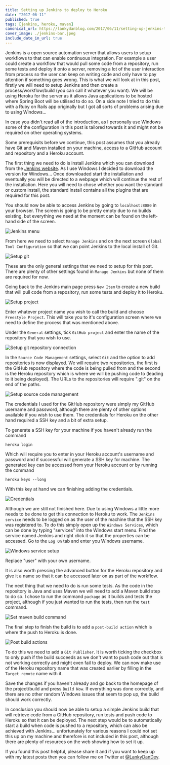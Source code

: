```yaml
---
title: Setting up Jenkins to deploy to Heroku
date: "2017-06-11"
published: true
tags: [jenkins, heroku, maven]
canonical_url: https://lankydanblog.com/2017/06/11/setting-up-jenkins-to-deploy-to-heroku/
cover_image: ./jenkins-bar.jpeg
include_date_in_url: true
---
```


Jenkins is a open source automation server that allows users to setup workflows to that can enable continuous integration. For example a user could create a workflow that would pull some code from a repository, run some tests and deploy it onto a server, removing a lot of the user interaction from process so the user can keep on writing code and only have to pay attention if something goes wrong. This is what we will look at in this post, firstly we will need to setup Jenkins and then create a process/workflow/build (you can call it whatever you want). We will be using Heroku for the server as it allows Java applications to be hosted where Spring Boot will be utilised to do so. On a side note I tried to do this with a Ruby on Rails app originally but I got all sorts of problems arising due to using Windows...

In case you didn't read all of the introduction, as I personally use Windows some of the configuration in this post is tailored towards it and might not be required on other operating systems.

Some prerequisits before we continue, this post assumes that you already have Git and Maven installed on your machine, access to a GitHub account and repository and a Heroku account.

The first thing we need to do is install Jenkins which you can download from the [Jenkins website](https://jenkins.io/download/). As I use Windows I decided to download the version for Windows... Once downloaded start the installation and eventually you will be directed to a webpage which will continue the rest of the installation. Here you will need to chose whether you want the standard or custom install, the standard install contains all the plugins that are required for this post.

You should now be able to access Jenkins by going to `localhost:8080` in your browser. The screen is going to be pretty empty due to no builds existing, but everything we need at the moment can be found on the left-hand side of the screen.

![Jenkins menu](jenkins-image-1.png)

From here we need to select `Manage Jenkins` and on the next screen `Global Tool Configuration`&nbsp;so that we can point Jenkins to the local install of Git.

![Setup git](jenkins-image-2.png)

These are the only general settings that we need to setup for this post. There are plenty of other settings found in `Manage Jenkins` but none of them are required for now.

Going back to the Jenkins main page press `New Item` to create a new build that will pull code from a repository, run some tests and deploy it to Heroku.

![Setup project](jenkins-image-3.png)

Enter whatever project name you wish to call the build and choose `Freestyle Project`. This will take you to it's configuration screen where we need to define the process that was mentioned above.

Under the `General` settings, tick `GitHub project` and enter the name of the repository that you wish to use.

![Setup git repository connection](jenkins-image-4.png)

In the `Source Code Management` settings, select `Git` and the option to add repositories is now displayed. We will require two repositories, the first is the GitHub repository where the code is being pulled from and the second is the Heroku repository which is where we will be pushing code to (leading to it being deployed). The URLs to the repositories will require ".git" on the end of the paths.

![Setup source code management](jenkins-image-5.png)

The credentials I used for the GitHub repository were simply my GitHub username and password, although there are plenty of other options available if you wish to use them. The credentials for Heroku on the other hand required a SSH key and a bit of extra setup.

To generate a SSH key for your machine if you haven't already run the command
```
heroku login
```

Which will require you to enter in your Heroku account's username and password and if successful will generate a SSH key for machine. The generated key can be accessed from your Heroku account or by running the command

```
heroku keys --long
```

With this key at hand we can finishing adding the credentials.

![Credentials](jenkins-image-6.png)

Although we are still not finished here. Due to using Windows a little more needs to be done to get this connection to Heroku to work. The `Jenkins service` needs to be logged on as the user of the machine that the SSH key was registered to. To do this simply open up the `Windows Services`, which can be done by typing "services" into the Windows start menu. Find the service named Jenkins and right click it so that the properties can be accessed. Go to the `Log On` tab and enter you Windows username.

![Windows service setup](jenkins-image-7.png)

Replace "user" with your own username.

It is also worth pressing the advanced button for the Heroku repository and give it a name so that it can be accessed later on as part of the workflow.

The next thing that we need to do is run some tests. As the code in the repository is Java and uses Maven we will need to add a Maven build step to do so. I chose to run the command `package` as it builds and tests the project, although if you just wanted to run the tests, then run the `test` command.

![Set maven build command](jenkins-image-8.png)

The final step to finish the build is to add a `post-build action` which is where the push to Heroku is done.

![Post build actions](jenkins-image-9.png)

To do this we need to add a `Git Publisher`. It is worth ticking the checkbox to only push if the build succeeds as we don't want to push code out that is not working correctly and might even fail to deploy. We can now make use of the Heroku repository name that was created earlier by filling in the `Target remote` name with it.

Save the changes if you haven't already and go back to the homepage of the project/build and press `Build Now`. If everything was done correctly, and there are no other random Windows issues that seem to pop up, the build should work correctly.

In conclusion you should now be able to setup a simple Jenkins build that will retrieve code from a GitHub repository, run tests and push code to Heroku so that it can be deployed. The next step would be to automatically start a build when code is pushed to a repository, which can also be achieved with Jenkins... unfortunately for various reasons I could not set this up on my machine and therefore is not included in this post, although there are plenty of resources on the web showing how to set it up.

If you found this post helpful, please share it and if you want to keep up with my latest posts then you can follow me on Twitter at [@LankyDanDev](https://twitter.com/LankyDanDev).